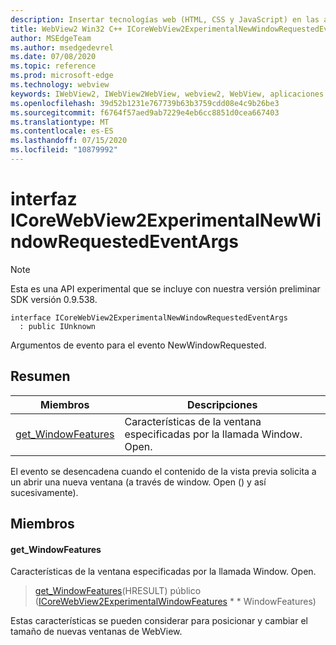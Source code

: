 ```yaml
---
description: Insertar tecnologías web (HTML, CSS y JavaScript) en las aplicaciones nativas con el control Microsoft Edge WebView2
title: WebView2 Win32 C++ ICoreWebView2ExperimentalNewWindowRequestedEventArgs
author: MSEdgeTeam
ms.author: msedgedevrel
ms.date: 07/08/2020
ms.topic: reference
ms.prod: microsoft-edge
ms.technology: webview
keywords: IWebView2, IWebView2WebView, webview2, WebView, aplicaciones Win32, Win32, Edge, ICoreWebView2, ICoreWebView2Controller, control de explorador, HTML Edge, ICoreWebView2ExperimentalNewWindowRequestedEventArgs
ms.openlocfilehash: 39d52b1231e767739b63b3759cdd08e4c9b26be3
ms.sourcegitcommit: f6764f57aed9ab7229e4eb6cc8851d0cea667403
ms.translationtype: MT
ms.contentlocale: es-ES
ms.lasthandoff: 07/15/2020
ms.locfileid: "10879992"
---
```

# interfaz ICoreWebView2ExperimentalNewWindowRequestedEventArgs 

> [!NOTE]
> Esta es una API experimental que se incluye con nuestra versión preliminar SDK versión 0.9.538.

```
interface ICoreWebView2ExperimentalNewWindowRequestedEventArgs
  : public IUnknown
```

Argumentos de evento para el evento NewWindowRequested.

## Resumen

 Miembros                        | Descripciones
--------------------------------|---------------------------------------------
[get_WindowFeatures](#get_windowfeatures) | Características de la ventana especificadas por la llamada Window. Open.

El evento se desencadena cuando el contenido de la vista previa solicita a un abrir una nueva ventana (a través de window. Open () y así sucesivamente).

## Miembros

#### get_WindowFeatures 

Características de la ventana especificadas por la llamada Window. Open.

> [get_WindowFeatures](#get_windowfeatures)(HRESULT) público ([ICoreWebView2ExperimentalWindowFeatures](icorewebview2experimentalwindowfeatures.md) * * WindowFeatures)

Estas características se pueden considerar para posicionar y cambiar el tamaño de nuevas ventanas de WebView.


